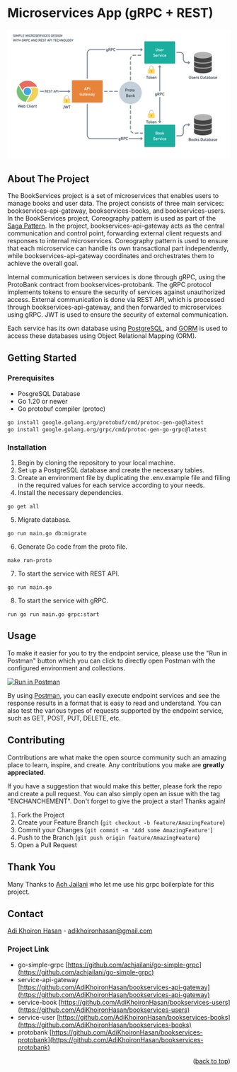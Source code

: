 # Microservices App (gRPC + REST)

![alt text](https://github.com/AdiKhoironHasan/bookservices-api-gateway/blob/main/var/app/image/system-design.png?raw=true)

<!-- ABOUT THE PROJECT -->
## About The Project

The BookServices project is a set of microservices that enables users to manage books and user data. The project consists of three main services: bookservices-api-gateway, bookservices-books, and bookservices-users. In the BookServices project, Coreography pattern is used as part of the [Saga Pattern](https://microservices.io/patterns/data/saga.html). In the project, bookservices-api-gateway acts as the central communication and control point, forwarding external client requests and responses to internal microservices. Coreography pattern is used to ensure that each microservice can handle its own transactional part independently, while bookservices-api-gateway coordinates and orchestrates them to achieve the overall goal.

Internal communication between services is done through gRPC, using the ProtoBank contract from bookservices-protobank. The gRPC protocol implements tokens to ensure the security of services against unauthorized access. External communication is done via REST API, which is processed through bookservices-api-gateway, and then forwarded to microservices using gRPC. JWT is used to ensure the security of external communication.

Each service has its own database using [PostgreSQL](https://www.postgresql.org/docs), and [GORM](https://gorm.io/docs) is used to access these databases using Object Relational Mapping (ORM).

<!-- GETTING STARTED -->
## Getting Started

### Prerequisites

* PosgreSQL Database
* Go 1.20 or newer
* Go protobuf compiler (protoc)
```
go install google.golang.org/protobuf/cmd/protoc-gen-go@latest
go install google.golang.org/grpc/cmd/protoc-gen-go-grpc@latest
```

### Installation
1. Begin by cloning the repository to your local machine.
2. Set up a PostgreSQL database and create the necessary tables.
3. Create an environment file by duplicating the .env.example file and filling in the required values for each service according to your needs.
4. Install the necessary dependencies.
```
go get all
```
5. Migrate database.
```
go run main.go db:migrate
```
6. Generate Go code from the proto file.
```
make run-proto
```
7. To start the service with REST API.
```
go run main.go
```
8. To start the service with gRPC.
```
run go run main.go grpc:start
 ```

<!-- USAGE EXAMPLES -->
## Usage

To make it easier for you to try the endpoint service, please use the "Run in Postman" button which you can click to directly open Postman with the configured environment and collections.

[![Run in Postman](https://run.pstmn.io/button.svg)](https://app.getpostman.com/run-collection/18402968-9b1f0b22-ebeb-481f-b205-022558c4f089?action=collection%2Ffork&collection-url=entityId%3D18402968-9b1f0b22-ebeb-481f-b205-022558c4f089%26entityType%3Dcollection%26workspaceId%3Da3c53e94-cbc8-4668-9027-b2122261f411)

By using [Postman](https://learning.postman.com/docs/getting-started/introduction/), you can easily execute endpoint services and see the response results in a format that is easy to read and understand. You can also test the various types of requests supported by the endpoint service, such as GET, POST, PUT, DELETE, etc.

<!-- CONTRIBUTING -->
## Contributing

Contributions are what make the open source community such an amazing place to learn, inspire, and create. Any contributions you make are **greatly appreciated**.

If you have a suggestion that would make this better, please fork the repo and create a pull request. You can also simply open an issue with the tag "ENCHANCHEMENT".
Don't forget to give the project a star! Thanks again!

1. Fork the Project
2. Create your Feature Branch (`git checkout -b feature/AmazingFeature`)
3. Commit your Changes (`git commit -m 'Add some AmazingFeature'`)
4. Push to the Branch (`git push origin feature/AmazingFeature`)
5. Open a Pull Request

<!-- THANK YOU -->
## Thank You
Many Thanks to [Ach Jailani](https://github.com/achjailani) who let me use his grpc boilerplate for this project.

<!-- CONTACT -->
## Contact

[Adi Khoiron Hasan](https://www.linkedin.com/in/adi-khoiron-hasan) - adikhoironhasan@gmail.com

### Project Link
- go-simple-grpc [https://github.com/achjailani/go-simple-grpc](https://github.com/achjailani/go-simple-grpc)
- service-api-gateway [https://github.com/AdiKhoironHasan/bookservices-api-gateway](https://github.com/AdiKhoironHasan/bookservices-api-gateway)
- service-book [https://github.com/AdiKhoironHasan/bookservices-users](https://github.com/AdiKhoironHasan/bookservices-users)
- service-user [https://github.com/AdiKhoironHasan/bookservices-books](https://github.com/AdiKhoironHasan/bookservices-books)
- protobank [https://github.com/AdiKhoironHasan/bookservices-protobank](https://github.com/AdiKhoironHasan/bookservices-protobank)

<p align="right">(<a href="#readme-top">back to top</a>)</p>
